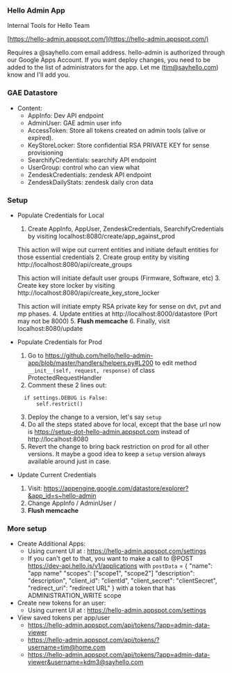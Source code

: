 ### Hello Admin App
Internal Tools for Hello Team

[https://hello-admin.appspot.com/](https://hello-admin.appspot.com/)

Requires a @sayhello.com email address.
hello-admin is authorized through our Google Apps Account. If you want deploy changes, you need to be added to the list of administrators for the app. Let me (tim@sayhello.com) know and I'll add you.


### GAE Datastore
- Content:
  - AppInfo: Dev API endpoint
  - AdminUser: GAE admin user info
  - AccessToken: Store all tokens created on admin tools (alive or expired). 
  - KeyStoreLocker: Store confidential RSA PRIVATE KEY for sense provisioning
  - SearchifyCredentials: searchify API endpoint
  - UserGroup: control who can view what
  - ZendeskCredentials: zendesk API endpoint
  - ZendeskDailyStats: zendesk daily cron data

### Setup

- Populate Credentials for Local
  1. Create AppInfo, AppUser, ZendeskCredentials, SearchifyCredentials by visiting localhost:8080/create/app_against_prod
    
    This action will wipe out current entities and initiate default entities for those essential credentials 
  2. Create group entity by visiting http://localhost:8080/api/create_groups 
    
    This action will initiate default user groups (Firmware, Software, etc)
  3. Create key store locker by visiting http://localhost:8080/api/create_key_store_locker
    
    This action will initiate empty RSA private key for sense on dvt, pvt and mp phases.
  4. Update entities at http://localhost:8000/datastore (Port may not be 8000)
  5. **Flush memcache**
  6. Finally, visit localhost:8080/update

- Populate Credentials for Prod
  1. Go to https://github.com/hello/hello-admin-app/blob/master/handlers/helpers.py#L200 to edit method `__init__(self, request, response)` of class ProtectedRequestHandler
  2. Comment these 2 lines out:
    
    ```
      if settings.DEBUG is False:
          self.restrict()
    ```
  3. Deploy the change to a version, let's say `setup`
  4. Do all the steps stated above for local, except that the base url now is https://setup-dot-hello-admin.appspot.com instead of http://localhost:8080
  5. Revert the change to bring back restriction on prod for all other versions. It maybe a good idea to keep a `setup` version always available around just in case.

- Update Current Credentials
  1. Visit: https://appengine.google.com/datastore/explorer?&app_id=s~hello-admin
  2. Change AppInfo / AdminUser /   
  3. **Flush memcache**
 

### More setup
- Create Additional Apps:
  - Using current UI at : https://hello-admin.appspot.com/settings
  - If you can't get to that, you want to make a call to  @POST https://dev-api.hello.is/v1/applications
      with `postData` = {
        "name": "app name"
        "scopes": ["scope1", "scope2"]
        "description": "description",
        "client_id": "clientId",
        "client_secret": "clientSecret",
        "redirect_uri": "redirect URL"
      } 
      with a token that has ADMINISTRATION_WRITE scope
- Create new tokens for an user:
  - Using current UI at : https://hello-admin.appspot.com/settings
- View saved tokens per app/user
  - https://hello-admin.appspot.com/api/tokens/?app=admin-data-viewer
  - https://hello-admin.appspot.com/api/tokens/?username=tim@home.com
  - https://hello-admin.appspot.com/api/tokens/?app=admin-data-viewer&username=kdm3@sayhello.com

